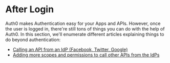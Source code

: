 # After Login

Auth0 makes Authentication easy for your Apps and APIs. However, once the user is logged in, there're still tons of things you can do with the help of Auth0. In this section, we'll enumerate different articles explaining things to do beyond authentication:

* [Calling an API from an IdP (Facebook, Twitter, Google)](/what-to-do-once-the-user-is-logged-in/calling-an-external-idp-api)
* [Adding more scopes and permissions to call other APIs from the IdPs](/what-to-do-once-the-user-is-logged-in/adding-scopes-for-an-external-idp)
